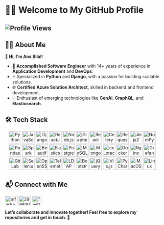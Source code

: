 # 👨‍💻 Welcome to My GitHub Profile  

![Profile Views](https://komarev.com/ghpvc/?username=YourGitHubUsername&label=Profile%20Views&color=0e75b6&style=flat) 
---

## 🧑‍💼 About Me  
**👋 Hi, I'm Ans Bilal!**  
- 🚀 **Accomplished Software Engineer** with 14+ years of experience in **Application Development** and **DevOps**.  
- 🔥 Specialized in **Python** and **Django**, with a passion for building scalable solutions.  
- 🌐 **Certified Azure Solution Architect**, skilled in backend and frontend development.  
- 💡 Enthusiast of emerging technologies like **GenAI**, **GraphQL**, and **Elasticsearch**.  

## 🛠️ Tech Stack  

<p align="center">
  <!-- Languages -->
  <img src="https://img.shields.io/badge/Python-3776AB?style=for-the-badge&logo=python&logoColor=white" alt="Python" height="40" />
  <img src="https://img.shields.io/badge/JavaScript-F7DF1E?style=for-the-badge&logo=javascript&logoColor=black" alt="JavaScript" height="40" />

  <!-- Frameworks -->
  <img src="https://img.shields.io/badge/Django-092E20?style=for-the-badge&logo=django&logoColor=white" alt="Django" height="40" />
  <img src="https://img.shields.io/badge/React-20232A?style=for-the-badge&logo=react&logoColor=61DAFB" alt="ReactJS" height="40" />
  <img src="https://img.shields.io/badge/Node.js-339933?style=for-the-badge&logo=nodedotjs&logoColor=white" alt="Node.js" height="40" />
  <img src="https://img.shields.io/badge/Graphene-FFFFFF?style=for-the-badge&logo=graphql&logoColor=blue" alt="Graphene" height="40" />
  <img src="https://img.shields.io/badge/React%20Native-61DAFB?style=for-the-badge&logo=react&logoColor=black" alt="React Native" height="40" />
  <img src="https://img.shields.io/badge/Celery-37814A?style=for-the-badge&logo=celery&logoColor=white" alt="Celery" height="40" />
  
  <!-- Libraries -->
  <img src="https://img.shields.io/badge/Requests-008080?style=for-the-badge&logo=python&logoColor=white" alt="Requests" height="40" />
  <img src="https://img.shields.io/badge/Jinja2-B41717?style=for-the-badge&logo=jinja&logoColor=white" alt="Jinja2" height="40" />
  <img src="https://img.shields.io/badge/NumPy-013243?style=for-the-badge&logo=numpy&logoColor=white" alt="NumPy" height="40" />
  <img src="https://img.shields.io/badge/Pandas-150458?style=for-the-badge&logo=pandas&logoColor=white" alt="Pandas" height="40" />
  <img src="https://img.shields.io/badge/Spark-E25A1C?style=for-the-badge&logo=apachespark&logoColor=white" alt="Spark" height="40" />
  <img src="https://img.shields.io/badge/Beautiful%20Soup-4B0082?style=for-the-badge&logo=python&logoColor=white" alt="Beautiful Soup" height="40" />
  <img src="https://img.shields.io/badge/Elasticsearch-005571?style=for-the-badge&logo=elasticsearch&logoColor=white" alt="Elasticsearch" height="40" />

  <!-- Databases -->
  <img src="https://img.shields.io/badge/PostgreSQL-336791?style=for-the-badge&logo=postgresql&logoColor=white" alt="PostgreSQL" height="40" />
  <img src="https://img.shields.io/badge/MySQL-4479A1?style=for-the-badge&logo=mysql&logoColor=white" alt="MySQL" height="40" />
  <img src="https://img.shields.io/badge/MongoDB-4EA94B?style=for-the-badge&logo=mongodb&logoColor=white" alt="MongoDB" height="40" />
  <img src="https://img.shields.io/badge/cx_oracle-F80000?style=for-the-badge&logo=oracle&logoColor=white" alt="cx_oracle" height="40" />

  <!-- Tools & DevOps -->
  <img src="https://img.shields.io/badge/Docker-2496ED?style=for-the-badge&logo=docker&logoColor=white" alt="Docker" height="40" />
  <img src="https://img.shields.io/badge/Nginx-009639?style=for-the-badge&logo=nginx&logoColor=white" alt="Nginx" height="40" />
  <img src="https://img.shields.io/badge/Grafana-F46800?style=for-the-badge&logo=grafana&logoColor=white" alt="Grafana" height="40" />
  <img src="https://img.shields.io/badge/GitLab-FC6D26?style=for-the-badge&logo=gitlab&logoColor=white" alt="GitLab" height="40" />
  <img src="https://img.shields.io/badge/Selenium-43B02A?style=for-the-badge&logo=selenium&logoColor=white" alt="Selenium" height="40" />
  <img src="https://img.shields.io/badge/OpenSSL-721412?style=for-the-badge&logo=openssl&logoColor=white" alt="OpenSSL" height="40" />
  <img src="https://img.shields.io/badge/Telemetry-8B008B?style=for-the-badge&logo=telemetry&logoColor=white" alt="Telemetry" height="40" />
  <img src="https://img.shields.io/badge/LDAP-FF8000?style=for-the-badge&logo=ldap&logoColor=white" alt="LDAP" height="40" />
  
  <!-- Frontend -->
  <img src="https://img.shields.io/badge/Bootstrap-563D7C?style=for-the-badge&logo=bootstrap&logoColor=white" alt="Bootstrap" height="40" />
  <img src="https://img.shields.io/badge/jQuery-0769AD?style=for-the-badge&logo=jquery&logoColor=white" alt="jQuery" height="40" />
  <img src="https://img.shields.io/badge/Vis.js-F39C12?style=for-the-badge&logo=javascript&logoColor=white" alt="Vis.js" height="40" />

  <!-- IDEs -->
  <img src="https://img.shields.io/badge/PyCharm-000000?style=for-the-badge&logo=pycharm&logoColor=white" alt="PyCharm" height="40" />

  <!-- Operating Systems -->
  <img src="https://img.shields.io/badge/Mac-000000?style=for-the-badge&logo=apple&logoColor=white" alt="MacOS" height="40" />
  <img src="https://img.shields.io/badge/Linux-FCC624?style=for-the-badge&logo=linux&logoColor=black" alt="Linux" height="40" />
</p>


## 📬 Connect with Me  

<p align="left">
  <a href="https://www.linkedin.com/in/ansbilal" target="blank"><img align="center" src="https://raw.githubusercontent.com/rahuldkjain/github-profile-readme-generator/master/src/images/icons/Social/linked-in-alt.svg" alt="mfarhan133" height="30" width="40" /></a>
  <a href="https://stackoverflow.com/users/8718274" target="blank"><img align="center" src="https://raw.githubusercontent.com/rahuldkjain/github-profile-readme-generator/master/src/images/icons/Social/stack-overflow.svg" alt="2998007" height="30" width="40" /></a>
  <a href="https://twitter.com/ansbilal117" target="blank"><img align="center" src="https://raw.githubusercontent.com/rahuldkjain/github-profile-readme-generator/master/src/images/icons/Social/twitter.svg" alt="Twitter" height="30" height="40"/>
  </a>
</p>

**Let’s collaborate and innovate together! Feel free to explore my repositories and get in touch. 🚀**  
